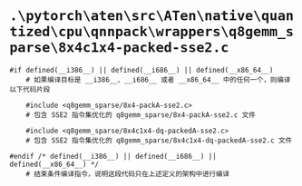 # `.\pytorch\aten\src\ATen\native\quantized\cpu\qnnpack\wrappers\q8gemm_sparse\8x4c1x4-packed-sse2.c`

```
#if defined(__i386__) || defined(__i686__) || defined(__x86_64__)
    # 如果编译目标是 __i386__、__i686__ 或者 __x86_64__ 中的任何一个，则编译以下代码片段

    #include <q8gemm_sparse/8x4-packA-sse2.c>
    # 包含 SSE2 指令集优化的 q8gemm_sparse/8x4-packA-sse2.c 文件

    #include <q8gemm_sparse/8x4c1x4-dq-packedA-sse2.c>
    # 包含 SSE2 指令集优化的 q8gemm_sparse/8x4c1x4-dq-packedA-sse2.c 文件

#endif /* defined(__i386__) || defined(__i686__) || defined(__x86_64__) */
    # 结束条件编译指令，说明这段代码只在上述定义的架构中进行编译
```